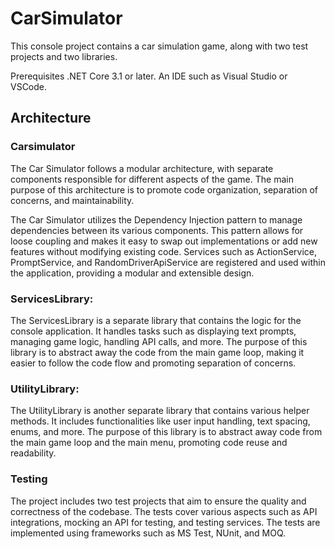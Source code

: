 # CarSimulator
This console project contains a car simulation game, along with two test projects and two libraries.

Prerequisites
.NET Core 3.1 or later. An IDE such as Visual Studio or VSCode.

## Architecture
### Carsimulator
The Car Simulator follows a modular architecture, with separate components responsible for different aspects of the game. The main purpose of this architecture is to promote code organization, separation of concerns, and maintainability.

The Car Simulator utilizes the Dependency Injection pattern to manage dependencies between its various components. This pattern allows for loose coupling and makes it easy to swap out implementations or add new features without modifying existing code. Services such as ActionService, PromptService, and RandomDriverApiService are registered and used within the application, providing a modular and extensible design.

### ServicesLibrary: 
The ServicesLibrary is a separate library that contains the logic for the console application. It handles tasks such as displaying text prompts, managing game logic, handling API calls, and more. The purpose of this library is to abstract away the code from the main game loop, making it easier to follow the code flow and promoting separation of concerns.

### UtilityLibrary: 
The UtilityLibrary is another separate library that contains various helper methods. It includes functionalities like user input handling, text spacing, enums, and more. The purpose of this library is to abstract away code from the main game loop and the main menu, promoting code reuse and readability.

### Testing
The project includes two test projects that aim to ensure the quality and correctness of the codebase. The tests cover various aspects such as API integrations, mocking an API for testing, and testing services. The tests are implemented using frameworks such as MS Test, NUnit, and MOQ.






